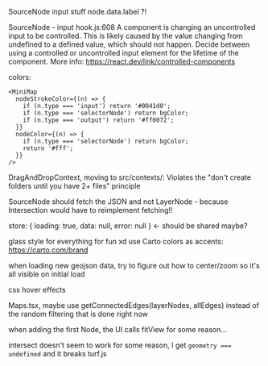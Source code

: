 SourceNode input stuff
node.data.label ?!


SourceNode - input
hook.js:608 A component is changing an uncontrolled input to be controlled. This is likely caused by the value changing from undefined to a defined value, which should not happen. Decide between using a controlled or uncontrolled input element for the lifetime of the component. More info: https://react.dev/link/controlled-components


colors:
```tsx
<MiniMap
  nodeStrokeColor={(n) => {
    if (n.type === 'input') return '#0041d0';
    if (n.type === 'selectorNode') return bgColor;
    if (n.type === 'output') return '#ff0072';
  }}
  nodeColor={(n) => {
    if (n.type === 'selectorNode') return bgColor;
    return '#fff';
  }}
/>
```


DragAndDropContext, moving to src/contexts/:
Violates the "don't create folders until you have 2+ files" principle


SourceNode should fetch the JSON and not LayerNode - because Intersection would have to reimplement fetching!!


store:
 { loading: true, data: null, error: null } <- should be shared maybe?

glass style for everything for fun xd
  use Carto colors as accents: https://carto.com/brand

when loading new geojson data, try to figure out how to center/zoom so it's all visible on initial load

css hover effects

Maps.tsx, maybe use getConnectedEdges(layerNodes, allEdges) instead of the random filtering that is done right now

when adding the first Node, the UI calls fitView for some reason...

intersect doesn't seem to work for some reason, I get `geometry === undefined` and it breaks turf.js
